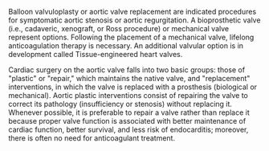 Balloon valvuloplasty or aortic valve replacement are indicated procedures for symptomatic aortic stenosis or aortic regurgitation. A bioprosthetic valve (i.e., cadaveric, xenograft, or Ross procedure) or mechanical valve represent options. Following the placement of a mechanical valve, lifelong anticoagulation therapy is necessary. An additional valvular option is in development called Tissue-engineered heart valves.

Cardiac surgery on the aortic valve falls into two basic groups: those of "plastic" or "repair," which maintains the native valve, and "replacement" interventions, in which the valve is replaced with a prosthesis (biological or mechanical). Aortic plastic interventions consist of repairing the valve to correct its pathology (insufficiency or stenosis) without replacing it. Whenever possible, it is preferable to repair a valve rather than replace it because proper valve function is associated with better maintenance of cardiac function, better survival, and less risk of endocarditis; moreover, there is often no need for anticoagulant treatment.